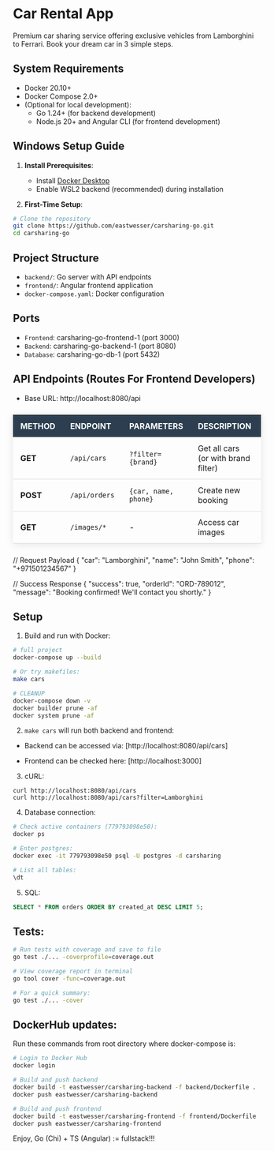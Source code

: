 # Car Rental App

Premium car sharing service offering exclusive vehicles from Lamborghini to Ferrari. 
Book your dream car in 3 simple steps.

## System Requirements
- Docker 20.10+
- Docker Compose 2.0+
- (Optional for local development):
  - Go 1.24+ (for backend development)
  - Node.js 20+ and Angular CLI (for frontend development)

## Windows Setup Guide

1. **Install Prerequisites**:
   - Install [Docker Desktop](https://www.docker.com/products/docker-desktop/)
   - Enable WSL2 backend (recommended) during installation

2. **First-Time Setup**:

```bash
# Clone the repository
git clone https://github.com/eastwesser/carsharing-go.git
cd carsharing-go
``` 

## Project Structure

- `backend/`: Go server with API endpoints
- `frontend/`: Angular frontend application
- `docker-compose.yaml`: Docker configuration

## Ports

- `Frontend`: carsharing-go-frontend-1 (port 3000)
- `Backend`: carsharing-go-backend-1 (port 8080)
- `Database`: carsharing-go-db-1 (port 5432)

## API Endpoints (Routes For Frontend Developers)

- Base URL: http://localhost:8080/api

| Method    | Endpoint       | Parameters           | Description                          | Example                          |
|-----------|----------------|----------------------|--------------------------------------|----------------------------------|
| **GET**   | `/api/cars`    | `?filter={brand}`    | Get all cars (or with brand filter)  | `/api/cars?filter=Lamborghini`   |
| **POST**  | `/api/orders`  | `{car, name, phone}` | Create new booking                   | [See payload example](#)         |
| **GET**   | `/images/*`    | -                    | Access car images                    | `/images/3.jpg`  


// Request Payload
{
  "car": "Lamborghini",
  "name": "John Smith",
  "phone": "+971501234567"
}

// Success Response
{
  "success": true,
  "orderId": "ORD-789012",
  "message": "Booking confirmed! We'll contact you shortly."
}

<style>
  table {
    border-collapse: collapse;
    width: 100%;
    margin: 25px 0;
    box-shadow: 0 2px 15px rgba(0,0,0,0.1);
  }
  th {
    background-color: #2c3e50;
    color: white;
    text-transform: uppercase;
  }
  td, th {
    padding: 12px 15px;
    text-align: left;
    border-bottom: 1px solid #dddddd;
  }
  tr:hover {
    background-color: #f5f5f5;
  }
</style>

## Setup

1. Build and run with Docker:
```bash
# full project
docker-compose up --build

# Or try makefiles:
make cars

# CLEANUP
docker-compose down -v
docker builder prune -af
docker system prune -af
```

2. `make cars` will run both backend and frontend:

- Backend can be accessed via: [http://localhost:8080/api/cars]

- Frontend can be checked here: [http://localhost:3000]

3. cURL:

```curl
curl http://localhost:8080/api/cars
curl http://localhost:8080/api/cars?filter=Lamborghini
```

4. Database connection:

```bash
# Check active containers (779793098e50):
docker ps

# Enter postgres:
docker exec -it 779793098e50 psql -U postgres -d carsharing

# List all tables:
\dt
```

5. SQL:

```sql
SELECT * FROM orders ORDER BY created_at DESC LIMIT 5;
```

## Tests:

```bash
# Run tests with coverage and save to file
go test ./... -coverprofile=coverage.out

# View coverage report in terminal
go tool cover -func=coverage.out

# For a quick summary:
go test ./... -cover
```

## DockerHub updates:

Run these commands from root directory where docker-compose is:

```bash
# Login to Docker Hub
docker login

# Build and push backend
docker build -t eastwesser/carsharing-backend -f backend/Dockerfile .
docker push eastwesser/carsharing-backend

# Build and push frontend
docker build -t eastwesser/carsharing-frontend -f frontend/Dockerfile ./frontend
docker push eastwesser/carsharing-frontend
```

Enjoy, Go (Chi) + TS (Angular) := fullstack!!! 